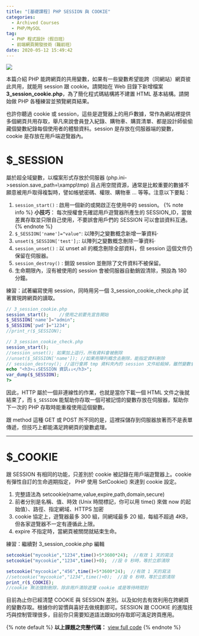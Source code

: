 ```yaml
---
title: "[基礎課程] PHP SESSION 與 COOKIE"
categories:
  - Archived Courses
  - PHP/MySQL
tag:
  - PHP 程式設計（假日班）
  - 前端網頁開發技術（職前班）
date: 2020-05-12 15:49:42
---
```

![](assets/images/banner/php.png)

本篇介紹 PHP 能跨網頁的共用變數，如果有一些變數希望能跨（同網站）網頁彼此共用，就能用 session 跟 cookie。請開始在 Web 目錄下新增檔案 **3_session_cookie.php**，為了簡化程式碼結構將不建置 HTML 基本結構。請開始做 PHP 各種練習並預覽網頁結果。

<!-- more -->

也許你聽過 cookie 或 session，這些是遊覽器上的用戶數據，常作為網站裡提供多個網頁共用存取，舉凡來說會員登入紀錄、購物車、購買清單、都是設計師偷偷藏個變數紀錄每個使用者的體驗資料。session 是存放在伺服器端的變數，cookie 是存放在用戶端遊覽器內。

# $_SESSION
屬於超全域變數，以檔案形式存放於伺服器 (php.ini->session.save_path=\xampp\tmp\)
且占用空間資源，通常是比較重要的數據不願意被用戶取得複製時，譬如帳號密碼、權限、購物車 ... 等等。注意以下要點：

1. `session_start()` : 啟用一個新的或開啟正在使用中的 session。
{% note info %}
**小技巧**：
每次授權會先確認用戶遊覽器所產生的 SESSION_ID，當做差異存取並只限自己使用，不要誤會用戶們的 SESSION 可以會談資料互通。
{% endnote %}
2. `$_SESSION['name']="value"`: 以陣列之變數概念新增一筆資料‧
3. `unset($_SESSION['test'];`: 以陣列之變數概念刪除一筆資料‧
4. `session_unset()` : 以 unset all 的概念刪除全部資料，但 session 這個文件仍保留在伺服器。
5. `session_destroy()` : 銷毀 session 並刪除了文件資料不被保留。
6. 生命期限內，沒有被使用的 session 會被伺服器自動銷毀清除，預設為 180 分鐘。


練習：試著編寫使用 session，同時用另一個 3_session_cookie_check.php 試著實現跨網頁的讀取。
```php 3_session_cookie.php
// 3_session_cookie.php
session_start();    //使用之前要先宣告開始
$_SESSION['name']="admin";
$_SESSION['pwd']="1234";
//print_r($_SESSION);
```
```php 3_session_cookie_check.php
// 3_session_cookie_check.php
session_start();
//session_unset(); 如果加上這行，所有資料會被刪除
//unset($_SESSION['name']); //如果用陣列概念去刪除，能指定資料刪除
// session_destroy(); //這行會將 tmp 資料夾內的 session 文件給殺掉，雖然變數會不在，但執行前時變數已經到記憶體去，並載給遊覽器使用。
echo "<h3>↓↓SESSION 資訊↓↓</h3>";
var_dump($_SESSION);
?>
```
因此，HTTP 屬於一個非連線性的作業，也就是當你下載一個 HTML 文件之後就結束了，而 `$_SESSION` 能幫助你存取一個可被記憶的變數存放在伺服器，幫助你下一次的 PHP 存取時能重複使用這個變數。

跟 method 這種 GET 或 POST 所不同的是，這裡採儲存到伺服器放著而不是表單傳遞，但技巧上都能滿足跨網頁的變數處理。

---

# $_COOKIE
跟 SESSION 有相同的功能，只差別於 cookie 被記錄在用戶端遊覽器上。cookie 有彈性自訂的生命週期指定，
PHP 使用 SetCookie() 來達到 cookie 設定。

1. 完整語法為 setcookie(name,value,expire,path,domain,secure)
2. 前者分別是名稱、值、時效 (Unix 時間標記，你可以用 time() 來做 now 的起始值）、路徑、指定網域、HTTPS 加密
3. cookie 協定上，遊覽器最多 300 組，同網域最多 20 組，每組不超過 4KB，但各家遊覽器不一定有遵循此上限。
4. expire 不指定時，當網頁被關閉就結束生命。

練習：繼續對 3_session_cookie.php 編輯
```php 3_session_cookie.php
setcookie("mycookie","1234",time()+5*3600*24);  //有效 1 天的寫法
setcookie("mycookie","1234",time()+0);  //設 0 秒時，等於立即清除
```
```php 3_session_cookie_check.php
setcookie("mycookie","456",time()+5*3600*24);  //有效 1 天的寫法
//setcookie("mycookie","1234",time()+0);  //設 0 秒時，等於立即清除
print_r($_COOKIE);
//cookie 無法強制刪除，除非用戶清除遊覽 cookie 或是等待時間到
```

目前為止你已經清楚 COOKIE 與 SESSION 差別。以及如何去有效利用在跨網頁的變數存取。根據你的習慣與喜好去做規劃即可。SESSION 跟 COOKIE 的進階技巧與控制管理很多，目前你只需要知道語法跟如何存取即可滿足跨頁應用。

{% note default %}
**以上課題之完整代碼：** [view full code](https://gist.github.com/summer10920/1d2f851d4800d1cbcb17634685e7127e)
{% endnote %}
